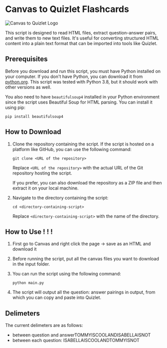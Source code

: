 # Canvas to Quizlet Flashcards

![Canvas to Quizlet Logo](https://i.imgur.com/49t1ZZ2.png)

This script is designed to read HTML files, extract question-answer pairs, and write them to new text files. It's useful for converting structured HTML content into a plain text format that can be imported into tools like Quizlet.

## Prerequisites

Before you download and run this script, you must have Python installed on your computer. If you don't have Python, you can download it from [python.org](https://www.python.org/downloads/). This script was tested with Python 3.8, but it should work with other versions as well.

You also need to have `beautifulsoup4` installed in your Python environment since the script uses Beautiful Soup for HTML parsing. You can install it using pip:

```
pip install beautifulsoup4
```

## How to Download

1. Clone the repository containing the script. If the script is hosted on a platform like GitHub, you can use the following command:

   ```
   git clone <URL of the repository>
   ```

   Replace `<URL of the repository>` with the actual URL of the Git repository hosting the script.

   If you prefer, you can also download the repository as a ZIP file and then extract it on your local machine.

2. Navigate to the directory containing the script:

   ```
   cd <directory-containing-script>
   ```

   Replace `<directory-containing-script>` with the name of the directory.

## How to Use ! ! !

1. First go to Canvas and right click the page -> save as an HTML and download it

2. Before running the script, put all the canvas files you want to download in the input folder.

3. You can run the script using the following command:

   ```
   python main.py
   ```

4. The script will output all the question: answer pairings in output, from which you can copy and paste into Quizlet.

## Delimeters

The current delimeters are as follows:

- between question and answerTOMMYISCOOLANDISABELLAISNOT
- between each question: ISABELLAISCOOLANDTOMMYISNOT
